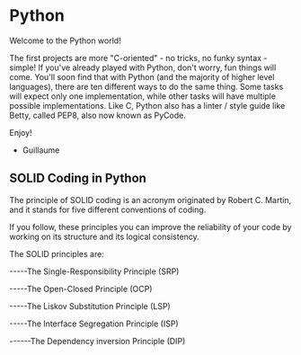 # Python
Welcome to the Python world!

The first projects are more "C-oriented" - no tricks, no funky syntax - simple!
If you've already played with Python, don't worry, fun things will come.
You'll soon find that with Python (and the majority of higher level languages), there are ten different ways to do the same thing. Some tasks will expect only one implementation, while other tasks will have multiple possible implementations.
Like C, Python also has a linter / style guide like Betty, called PEP8, also now known as PyCode.

Enjoy!

- Guillaume



## SOLID Coding in Python

The principle of SOLID coding is an acronym originated by Robert C. Martin, and it stands for five different conventions of coding.

If you follow, these principles you can improve the reliability of your code by working on its structure and its logical consistency.

The SOLID principles are:

-----The Single-Responsibility Principle (SRP)

-----The Open-Closed Principle (OCP)

-----The Liskov Substitution Principle (LSP)

-----The Interface Segregation Principle (ISP)

------The Dependency inversion Principle (DIP)
